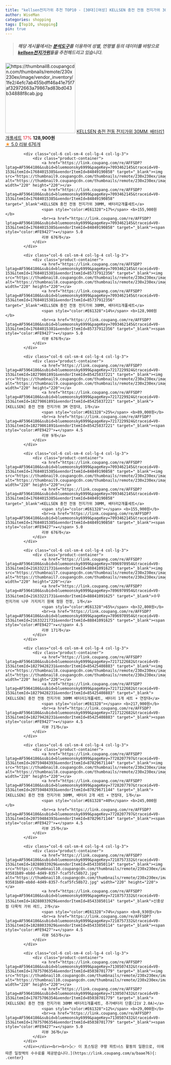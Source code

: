 ```yaml
---
title: "kellsen전지가위 추천 TOP10 - [30대][여성] KELLSEN 충전 전동 전지가위 30MM, 배터리1개풀세트"
author: WiseMan
categories: shopping
tags: [Top10, shopping]
pin: true
---
```


> ##### 해당 게시물에서는 [**분석도구**](https://itemscout.io/)를 이용하여 **성별**, **연령별** 등의 데이터를 바탕으로 [**kellsen전지가위**](https://link.coupang.com/a/baae76)들을 추천해드리고 있습니다.
<div class="container"><div class="row">
            <div class="col-6 col-sm-4 col-lg-4 col-lg-3">
                <div class="product-container">
                    <a href="https://link.coupang.com/re/AFFSDP?lptag=AF5964186&subid=bluemoonsky6999&pageKey=7093462145&traceid=V0-153&itemId=17684015381&vendorItemId=85737912356" target="_blank"><img src="https://thumbnail8.coupangcdn.com/thumbnails/remote/230x230ex/image/vendor_inventory/1fe2/4efc7ab455bdff46a41e75f7af32972663a79867ad83bd043b34888f8cab.jpg" alt="https://thumbnail8.coupangcdn.com/thumbnails/remote/230x230ex/image/vendor_inventory/1fe2/4efc7ab455bdff46a41e75f7af32972663a79867ad83bd043b34888f8cab.jpg" width="220" height="220"></a>
                    <a href="https://link.coupang.com/re/AFFSDP?lptag=AF5964186&subid=bluemoonsky6999&pageKey=7093462145&traceid=V0-153&itemId=17684015381&vendorItemId=85737912356" target="_blank">KELLSEN 충전 전동 전지가위 30MM, 배터리1개풀세트</a>
                    <span style="color:#E61328">17%</span> <b>128,900원</b>
                    <br><a href="https://link.coupang.com/re/AFFSDP?lptag=AF5964186&subid=bluemoonsky6999&pageKey=7093462145&traceid=V0-153&itemId=17684015381&vendorItemId=85737912356" target="_blank"><span style="color:#FE9427">★</span> 5.0
                    리뷰 676개</a>
                </div>
            </div>
            
            <div class="col-6 col-sm-4 col-lg-4 col-lg-3">
                <div class="product-container">
                    <a href="https://link.coupang.com/re/AFFSDP?lptag=AF5964186&subid=bluemoonsky6999&pageKey=7093462145&traceid=V0-153&itemId=17684015385&vendorItemId=84849190858" target="_blank"><img src="https://thumbnail9.coupangcdn.com/thumbnails/remote/230x230ex/image/vendor_inventory/d565/14e74bfea7b0f155055cd9015ef338b816321c3d12dd90ac152092af3440.jpg" alt="https://thumbnail9.coupangcdn.com/thumbnails/remote/230x230ex/image/vendor_inventory/d565/14e74bfea7b0f155055cd9015ef338b816321c3d12dd90ac152092af3440.jpg" width="220" height="220"></a>
                    <a href="https://link.coupang.com/re/AFFSDP?lptag=AF5964186&subid=bluemoonsky6999&pageKey=7093462145&traceid=V0-153&itemId=17684015385&vendorItemId=84849190858" target="_blank">KELLSEN 충전 전동 전지가위 30MM, 배터리2개풀세트</a>
                    <span style="color:#E61328">17%</span> <b>155,900원</b>
                    <br><a href="https://link.coupang.com/re/AFFSDP?lptag=AF5964186&subid=bluemoonsky6999&pageKey=7093462145&traceid=V0-153&itemId=17684015385&vendorItemId=84849190858" target="_blank"><span style="color:#FE9427">★</span> 5.0
                    리뷰 676개</a>
                </div>
            </div>
            
            <div class="col-6 col-sm-4 col-lg-4 col-lg-3">
                <div class="product-container">
                    <a href="https://link.coupang.com/re/AFFSDP?lptag=AF5964186&subid=bluemoonsky6999&pageKey=7093462145&traceid=V0-153&itemId=17684015381&vendorItemId=85737912356" target="_blank"><img src="https://thumbnail8.coupangcdn.com/thumbnails/remote/230x230ex/image/vendor_inventory/1fe2/4efc7ab455bdff46a41e75f7af32972663a79867ad83bd043b34888f8cab.jpg" alt="https://thumbnail8.coupangcdn.com/thumbnails/remote/230x230ex/image/vendor_inventory/1fe2/4efc7ab455bdff46a41e75f7af32972663a79867ad83bd043b34888f8cab.jpg" width="220" height="220"></a>
                    <a href="https://link.coupang.com/re/AFFSDP?lptag=AF5964186&subid=bluemoonsky6999&pageKey=7093462145&traceid=V0-153&itemId=17684015381&vendorItemId=85737912356" target="_blank">KELLSEN 충전 전동 전지가위 30MM, 배터리1개풀세트</a>
                    <span style="color:#E61328">14%</span> <b>128,900원</b>
                    <br><a href="https://link.coupang.com/re/AFFSDP?lptag=AF5964186&subid=bluemoonsky6999&pageKey=7093462145&traceid=V0-153&itemId=17684015381&vendorItemId=85737912356" target="_blank"><span style="color:#FE9427">★</span> 5.0
                    리뷰 676개</a>
                </div>
            </div>
            
            <div class="col-6 col-sm-4 col-lg-4 col-lg-3">
                <div class="product-container">
                    <a href="https://link.coupang.com/re/AFFSDP?lptag=AF5964186&subid=bluemoonsky6999&pageKey=7217229924&traceid=V0-153&itemId=18279861891&vendorItemId=85425837221" target="_blank"><img src="https://thumbnail9.coupangcdn.com/thumbnails/remote/230x230ex/image/vendor_inventory/d7ad/f1abfa20eda5e871794e5cabe1f20f48e9c86342112f01c086490674c4db.jpg" alt="https://thumbnail9.coupangcdn.com/thumbnails/remote/230x230ex/image/vendor_inventory/d7ad/f1abfa20eda5e871794e5cabe1f20f48e9c86342112f01c086490674c4db.jpg" width="220" height="220"></a>
                    <a href="https://link.coupang.com/re/AFFSDP?lptag=AF5964186&subid=bluemoonsky6999&pageKey=7217229924&traceid=V0-153&itemId=18279861891&vendorItemId=85425837221" target="_blank">[KELLSEN] 충전 전동 전지가위 3M 연장대, 1개</a>
                    <span style="color:#E61328">25%</span> <b>89,000원</b>
                    <br><a href="https://link.coupang.com/re/AFFSDP?lptag=AF5964186&subid=bluemoonsky6999&pageKey=7217229924&traceid=V0-153&itemId=18279861891&vendorItemId=85425837221" target="_blank"><span style="color:#FE9427">★</span> 4.5
                    리뷰 9개</a>
                </div>
            </div>
            
            <div class="col-6 col-sm-4 col-lg-4 col-lg-3">
                <div class="product-container">
                    <a href="https://link.coupang.com/re/AFFSDP?lptag=AF5964186&subid=bluemoonsky6999&pageKey=7093462145&traceid=V0-153&itemId=17684015385&vendorItemId=84849190858" target="_blank"><img src="https://thumbnail9.coupangcdn.com/thumbnails/remote/230x230ex/image/vendor_inventory/d565/14e74bfea7b0f155055cd9015ef338b816321c3d12dd90ac152092af3440.jpg" alt="https://thumbnail9.coupangcdn.com/thumbnails/remote/230x230ex/image/vendor_inventory/d565/14e74bfea7b0f155055cd9015ef338b816321c3d12dd90ac152092af3440.jpg" width="220" height="220"></a>
                    <a href="https://link.coupang.com/re/AFFSDP?lptag=AF5964186&subid=bluemoonsky6999&pageKey=7093462145&traceid=V0-153&itemId=17684015385&vendorItemId=84849190858" target="_blank">KELLSEN 충전 전동 전지가위 30MM, 배터리2개풀세트</a>
                    <span style="color:#E61328"></span> <b>155,900원</b>
                    <br><a href="https://link.coupang.com/re/AFFSDP?lptag=AF5964186&subid=bluemoonsky6999&pageKey=7093462145&traceid=V0-153&itemId=17684015385&vendorItemId=84849190858" target="_blank"><span style="color:#FE9427">★</span> 5.0
                    리뷰 676개</a>
                </div>
            </div>
            
            <div class="col-6 col-sm-4 col-lg-4 col-lg-3">
                <div class="product-container">
                    <a href="https://link.coupang.com/re/AFFSDP?lptag=AF5964186&subid=bluemoonsky6999&pageKey=7896970954&traceid=V0-153&itemId=21633221731&vendorItemId=88841091625" target="_blank"><img src="https://thumbnail7.coupangcdn.com/thumbnails/remote/230x230ex/image/vendor_inventory/9f59/793cd4b0838e4ff9a6cb30479e1ff53d64f0a7eb030dc74e9ebd08c92e48.jpg" alt="https://thumbnail7.coupangcdn.com/thumbnails/remote/230x230ex/image/vendor_inventory/9f59/793cd4b0838e4ff9a6cb30479e1ff53d64f0a7eb030dc74e9ebd08c92e48.jpg" width="220" height="220"></a>
                    <a href="https://link.coupang.com/re/AFFSDP?lptag=AF5964186&subid=bluemoonsky6999&pageKey=7896970954&traceid=V0-153&itemId=21633221731&vendorItemId=88841091625" target="_blank">수우 전지가위 나무 가지치기 원예 정원 전정, 1개</a>
                    <span style="color:#E61328">65%</span> <b>32,800원</b>
                    <br><a href="https://link.coupang.com/re/AFFSDP?lptag=AF5964186&subid=bluemoonsky6999&pageKey=7896970954&traceid=V0-153&itemId=21633221731&vendorItemId=88841091625" target="_blank"><span style="color:#FE9427">★</span> 4.5
                    리뷰 171개</a>
                </div>
            </div>
            
            <div class="col-6 col-sm-4 col-lg-4 col-lg-3">
                <div class="product-container">
                    <a href="https://link.coupang.com/re/AFFSDP?lptag=AF5964186&subid=bluemoonsky6999&pageKey=7217122682&traceid=V0-153&itemId=18279428231&vendorItemId=85425408883" target="_blank"><img src="https://thumbnail8.coupangcdn.com/thumbnails/remote/230x230ex/image/vendor_inventory/8b33/6da80c7dc4a4bf8003c57ca20fd95a885af10f9263e2fbed0b47532ba540.jpg" alt="https://thumbnail8.coupangcdn.com/thumbnails/remote/230x230ex/image/vendor_inventory/8b33/6da80c7dc4a4bf8003c57ca20fd95a885af10f9263e2fbed0b47532ba540.jpg" width="220" height="220"></a>
                    <a href="https://link.coupang.com/re/AFFSDP?lptag=AF5964186&subid=bluemoonsky6999&pageKey=7217122682&traceid=V0-153&itemId=18279428231&vendorItemId=85425408883" target="_blank">[KELLSEN] 충전 전동 전지가위 30MM 배터리1개풀세트, 배터리 1개 세트 + 연장대</a>
                    <span style="color:#E61328"></span> <b>217,900원</b>
                    <br><a href="https://link.coupang.com/re/AFFSDP?lptag=AF5964186&subid=bluemoonsky6999&pageKey=7217122682&traceid=V0-153&itemId=18279428231&vendorItemId=85425408883" target="_blank"><span style="color:#FE9427">★</span> 4.5
                    리뷰 71개</a>
                </div>
            </div>
            
            <div class="col-6 col-sm-4 col-lg-4 col-lg-3">
                <div class="product-container">
                    <a href="https://link.coupang.com/re/AFFSDP?lptag=AF5964186&subid=bluemoonsky6999&pageKey=7728207797&traceid=V0-153&itemId=20759484393&vendorItemId=87829671144" target="_blank"><img src="https://thumbnail8.coupangcdn.com/thumbnails/remote/230x230ex/image/vendor_inventory/2730/7d9c671c0bac8b95739d3f7252432e35649c4f861e045c85afb487542e25.jpg" alt="https://thumbnail8.coupangcdn.com/thumbnails/remote/230x230ex/image/vendor_inventory/2730/7d9c671c0bac8b95739d3f7252432e35649c4f861e045c85afb487542e25.jpg" width="220" height="220"></a>
                    <a href="https://link.coupang.com/re/AFFSDP?lptag=AF5964186&subid=bluemoonsky6999&pageKey=7728207797&traceid=V0-153&itemId=20759484393&vendorItemId=87829671144" target="_blank">[KELLSEN] 충전 전동 전지가위 30MM, 배터리 2개 세트 + 연장대, 1개</a>
                    <span style="color:#E61328">40%</span> <b>245,000원</b>
                    <br><a href="https://link.coupang.com/re/AFFSDP?lptag=AF5964186&subid=bluemoonsky6999&pageKey=7728207797&traceid=V0-153&itemId=20759484393&vendorItemId=87829671144" target="_blank"><span style="color:#FE9427">★</span> 4.5
                    리뷰 25개</a>
                </div>
            </div>
            
            <div class="col-6 col-sm-4 col-lg-4 col-lg-3">
                <div class="product-container">
                    <a href="https://link.coupang.com/re/AFFSDP?lptag=AF5964186&subid=bluemoonsky6999&pageKey=7218757332&traceid=V0-153&itemId=18288033929&vendorItemId=85433850114" target="_blank"><img src="https://thumbnail10.coupangcdn.com/thumbnails/remote/230x230ex/image/retail/images/860777231735830-93581b89-eb8d-4d49-8357-fcaf5fc58b72.jpg" alt="https://thumbnail10.coupangcdn.com/thumbnails/remote/230x230ex/image/retail/images/860777231735830-93581b89-eb8d-4d49-8357-fcaf5fc58b72.jpg" width="220" height="220"></a>
                    <a href="https://link.coupang.com/re/AFFSDP?lptag=AF5964186&subid=bluemoonsky6999&pageKey=7218757332&traceid=V0-153&itemId=18288033929&vendorItemId=85433850114" target="_blank">신중상점 다목적 가위 레드, 2개</a>
                    <span style="color:#E61328">74%</span> <b>8,930원</b>
                    <br><a href="https://link.coupang.com/re/AFFSDP?lptag=AF5964186&subid=bluemoonsky6999&pageKey=7218757332&traceid=V0-153&itemId=18288033929&vendorItemId=85433850114" target="_blank"><span style="color:#FE9427">★</span> 4.5
                    리뷰 563개</a>
                </div>
            </div>
            
            <div class="col-6 col-sm-4 col-lg-4 col-lg-3">
                <div class="product-container">
                    <a href="https://link.coupang.com/re/AFFSDP?lptag=AF5964186&subid=bluemoonsky6999&pageKey=7130507432&traceid=V0-153&itemId=17875706354&vendorItemId=85038701779" target="_blank"><img src="https://thumbnail10.coupangcdn.com/thumbnails/remote/230x230ex/image/vendor_inventory/4f7f/77e3b92efa8be73079874d53eaa6efd08e939e540475b577abcbed0c2aef.png" alt="https://thumbnail10.coupangcdn.com/thumbnails/remote/230x230ex/image/vendor_inventory/4f7f/77e3b92efa8be73079874d53eaa6efd08e939e540475b577abcbed0c2aef.png" width="220" height="220"></a>
                    <a href="https://link.coupang.com/re/AFFSDP?lptag=AF5964186&subid=bluemoonsky6999&pageKey=7130507432&traceid=V0-153&itemId=17875706354&vendorItemId=85038701779" target="_blank">[KELLSEN] 충전 전동 전지가위 30MM 배터리1개풀세트, 추가배터리 단품(21V 2.0A)</a>
                    <span style="color:#E61328">12%</span> <b>29,000원</b>
                    <br><a href="https://link.coupang.com/re/AFFSDP?lptag=AF5964186&subid=bluemoonsky6999&pageKey=7130507432&traceid=V0-153&itemId=17875706354&vendorItemId=85038701779" target="_blank"><span style="color:#FE9427">★</span> 5.0
                    리뷰 36개</a>
                </div>
            </div>
            </div></div><br><br>[👉 이 포스팅은 쿠팡 파트너스 활동의 일환으로, 이에 따른 일정액의 수수료를 제공받습니다.](https://link.coupang.com/a/baae76){: .center}